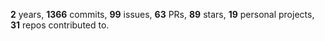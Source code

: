 **2** years, **1366** commits, **99** issues, **63** PRs, **89** stars, **19** personal projects, **31** repos contributed to.
